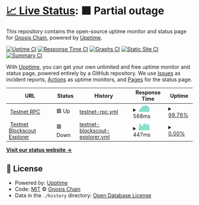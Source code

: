 # [📈 Live Status](https://status.gnosispay.com): <!--live status--> **🟧 Partial outage**

This repository contains the open-source uptime monitor and status page for [Gnosis Chain](https://www.gnosischain.com/), powered by [Upptime](https://github.com/upptime/upptime).

[![Uptime CI](https://github.com/gnosischain/gnosispay-uptime/workflows/Uptime%20CI/badge.svg)](https://github.com/gnosischain/gnosispay-uptime/actions?query=workflow%3A%22Uptime+CI%22)
[![Response Time CI](https://github.com/gnosischain/gnosispay-uptime/workflows/Response%20Time%20CI/badge.svg)](https://github.com/gnosischain/gnosispay-uptime/actions?query=workflow%3A%22Response+Time+CI%22)
[![Graphs CI](https://github.com/gnosischain/gnosispay-uptime/workflows/Graphs%20CI/badge.svg)](https://github.com/gnosischain/gnosispay-uptime/actions?query=workflow%3A%22Graphs+CI%22)
[![Static Site CI](https://github.com/gnosischain/gnosispay-uptime/workflows/Static%20Site%20CI/badge.svg)](https://github.com/gnosischain/gnosispay-uptime/actions?query=workflow%3A%22Static+Site+CI%22)
[![Summary CI](https://github.com/gnosischain/gnosispay-uptime/workflows/Summary%20CI/badge.svg)](https://github.com/gnosischain/gnosispay-uptime/actions?query=workflow%3A%22Summary+CI%22)

With [Upptime](https://upptime.js.org), you can get your own unlimited and free uptime monitor and status page, powered entirely by a GitHub repository. We use [Issues](https://github.com/gnosischain/gnosispay-uptime/issues) as incident reports, [Actions](https://github.com/gnosischain/gnosispay-uptime/actions) as uptime monitors, and [Pages](https://status.gnosispay.com) for the status page.

<!--start: status pages-->
<!-- This summary is generated by Upptime (https://github.com/upptime/upptime) -->
<!-- Do not edit this manually, your changes will be overwritten -->
<!-- prettier-ignore -->
| URL | Status | History | Response Time | Uptime |
| --- | ------ | ------- | ------------- | ------ |
| <img alt="" src="https://icons.duckduckgo.com/ip3/rpc.bicoccachain.net.ico" height="13"> [Testnet RPC](https://rpc.bicoccachain.net/) | 🟩 Up | [testnet-rpc.yml](https://github.com/gnosischain/gnosispay-uptime/commits/HEAD/history/testnet-rpc.yml) | <details><summary><img alt="Response time graph" src="./graphs/testnet-rpc/response-time-week.png" height="20"> 568ms</summary><br><a href="https://status.gnosispay.com/history/testnet-rpc"><img alt="Response time 526" src="https://img.shields.io/endpoint?url=https%3A%2F%2Fraw.githubusercontent.com%2Fgnosischain%2Fgnosispay-uptime%2FHEAD%2Fapi%2Ftestnet-rpc%2Fresponse-time.json"></a><br><a href="https://status.gnosispay.com/history/testnet-rpc"><img alt="24-hour response time 645" src="https://img.shields.io/endpoint?url=https%3A%2F%2Fraw.githubusercontent.com%2Fgnosischain%2Fgnosispay-uptime%2FHEAD%2Fapi%2Ftestnet-rpc%2Fresponse-time-day.json"></a><br><a href="https://status.gnosispay.com/history/testnet-rpc"><img alt="7-day response time 568" src="https://img.shields.io/endpoint?url=https%3A%2F%2Fraw.githubusercontent.com%2Fgnosischain%2Fgnosispay-uptime%2FHEAD%2Fapi%2Ftestnet-rpc%2Fresponse-time-week.json"></a><br><a href="https://status.gnosispay.com/history/testnet-rpc"><img alt="30-day response time 526" src="https://img.shields.io/endpoint?url=https%3A%2F%2Fraw.githubusercontent.com%2Fgnosischain%2Fgnosispay-uptime%2FHEAD%2Fapi%2Ftestnet-rpc%2Fresponse-time-month.json"></a><br><a href="https://status.gnosispay.com/history/testnet-rpc"><img alt="1-year response time 526" src="https://img.shields.io/endpoint?url=https%3A%2F%2Fraw.githubusercontent.com%2Fgnosischain%2Fgnosispay-uptime%2FHEAD%2Fapi%2Ftestnet-rpc%2Fresponse-time-year.json"></a></details> | <details><summary><a href="https://status.gnosispay.com/history/testnet-rpc">99.76%</a></summary><a href="https://status.gnosispay.com/history/testnet-rpc"><img alt="All-time uptime 99.91%" src="https://img.shields.io/endpoint?url=https%3A%2F%2Fraw.githubusercontent.com%2Fgnosischain%2Fgnosispay-uptime%2FHEAD%2Fapi%2Ftestnet-rpc%2Fuptime.json"></a><br><a href="https://status.gnosispay.com/history/testnet-rpc"><img alt="24-hour uptime 100.00%" src="https://img.shields.io/endpoint?url=https%3A%2F%2Fraw.githubusercontent.com%2Fgnosischain%2Fgnosispay-uptime%2FHEAD%2Fapi%2Ftestnet-rpc%2Fuptime-day.json"></a><br><a href="https://status.gnosispay.com/history/testnet-rpc"><img alt="7-day uptime 99.76%" src="https://img.shields.io/endpoint?url=https%3A%2F%2Fraw.githubusercontent.com%2Fgnosischain%2Fgnosispay-uptime%2FHEAD%2Fapi%2Ftestnet-rpc%2Fuptime-week.json"></a><br><a href="https://status.gnosispay.com/history/testnet-rpc"><img alt="30-day uptime 99.91%" src="https://img.shields.io/endpoint?url=https%3A%2F%2Fraw.githubusercontent.com%2Fgnosischain%2Fgnosispay-uptime%2FHEAD%2Fapi%2Ftestnet-rpc%2Fuptime-month.json"></a><br><a href="https://status.gnosispay.com/history/testnet-rpc"><img alt="1-year uptime 99.91%" src="https://img.shields.io/endpoint?url=https%3A%2F%2Fraw.githubusercontent.com%2Fgnosischain%2Fgnosispay-uptime%2FHEAD%2Fapi%2Ftestnet-rpc%2Fuptime-year.json"></a></details>
| <img alt="" src="https://icons.duckduckgo.com/ip3/blockscout.bicoccachain.net.ico" height="13"> [Testnet Blockscout Explorer](https://blockscout.bicoccachain.net/) | 🟥 Down | [testnet-blockscout-explorer.yml](https://github.com/gnosischain/gnosispay-uptime/commits/HEAD/history/testnet-blockscout-explorer.yml) | <details><summary><img alt="Response time graph" src="./graphs/testnet-blockscout-explorer/response-time-week.png" height="20"> 447ms</summary><br><a href="https://status.gnosispay.com/history/testnet-blockscout-explorer"><img alt="Response time 457" src="https://img.shields.io/endpoint?url=https%3A%2F%2Fraw.githubusercontent.com%2Fgnosischain%2Fgnosispay-uptime%2FHEAD%2Fapi%2Ftestnet-blockscout-explorer%2Fresponse-time.json"></a><br><a href="https://status.gnosispay.com/history/testnet-blockscout-explorer"><img alt="24-hour response time 479" src="https://img.shields.io/endpoint?url=https%3A%2F%2Fraw.githubusercontent.com%2Fgnosischain%2Fgnosispay-uptime%2FHEAD%2Fapi%2Ftestnet-blockscout-explorer%2Fresponse-time-day.json"></a><br><a href="https://status.gnosispay.com/history/testnet-blockscout-explorer"><img alt="7-day response time 447" src="https://img.shields.io/endpoint?url=https%3A%2F%2Fraw.githubusercontent.com%2Fgnosischain%2Fgnosispay-uptime%2FHEAD%2Fapi%2Ftestnet-blockscout-explorer%2Fresponse-time-week.json"></a><br><a href="https://status.gnosispay.com/history/testnet-blockscout-explorer"><img alt="30-day response time 457" src="https://img.shields.io/endpoint?url=https%3A%2F%2Fraw.githubusercontent.com%2Fgnosischain%2Fgnosispay-uptime%2FHEAD%2Fapi%2Ftestnet-blockscout-explorer%2Fresponse-time-month.json"></a><br><a href="https://status.gnosispay.com/history/testnet-blockscout-explorer"><img alt="1-year response time 457" src="https://img.shields.io/endpoint?url=https%3A%2F%2Fraw.githubusercontent.com%2Fgnosischain%2Fgnosispay-uptime%2FHEAD%2Fapi%2Ftestnet-blockscout-explorer%2Fresponse-time-year.json"></a></details> | <details><summary><a href="https://status.gnosispay.com/history/testnet-blockscout-explorer">0.00%</a></summary><a href="https://status.gnosispay.com/history/testnet-blockscout-explorer"><img alt="All-time uptime 0.00%" src="https://img.shields.io/endpoint?url=https%3A%2F%2Fraw.githubusercontent.com%2Fgnosischain%2Fgnosispay-uptime%2FHEAD%2Fapi%2Ftestnet-blockscout-explorer%2Fuptime.json"></a><br><a href="https://status.gnosispay.com/history/testnet-blockscout-explorer"><img alt="24-hour uptime 0.00%" src="https://img.shields.io/endpoint?url=https%3A%2F%2Fraw.githubusercontent.com%2Fgnosischain%2Fgnosispay-uptime%2FHEAD%2Fapi%2Ftestnet-blockscout-explorer%2Fuptime-day.json"></a><br><a href="https://status.gnosispay.com/history/testnet-blockscout-explorer"><img alt="7-day uptime 0.00%" src="https://img.shields.io/endpoint?url=https%3A%2F%2Fraw.githubusercontent.com%2Fgnosischain%2Fgnosispay-uptime%2FHEAD%2Fapi%2Ftestnet-blockscout-explorer%2Fuptime-week.json"></a><br><a href="https://status.gnosispay.com/history/testnet-blockscout-explorer"><img alt="30-day uptime 0.00%" src="https://img.shields.io/endpoint?url=https%3A%2F%2Fraw.githubusercontent.com%2Fgnosischain%2Fgnosispay-uptime%2FHEAD%2Fapi%2Ftestnet-blockscout-explorer%2Fuptime-month.json"></a><br><a href="https://status.gnosispay.com/history/testnet-blockscout-explorer"><img alt="1-year uptime 0.00%" src="https://img.shields.io/endpoint?url=https%3A%2F%2Fraw.githubusercontent.com%2Fgnosischain%2Fgnosispay-uptime%2FHEAD%2Fapi%2Ftestnet-blockscout-explorer%2Fuptime-year.json"></a></details>

<!--end: status pages-->

[**Visit our status website →**](https://status.gnosispay.com)

## 📄 License

- Powered by: [Upptime](https://github.com/upptime/upptime)
- Code: [MIT](./LICENSE) © [Gnosis Chain](https://www.gnosischain.com/)
- Data in the `./history` directory: [Open Database License](https://opendatacommons.org/licenses/odbl/1-0/)
